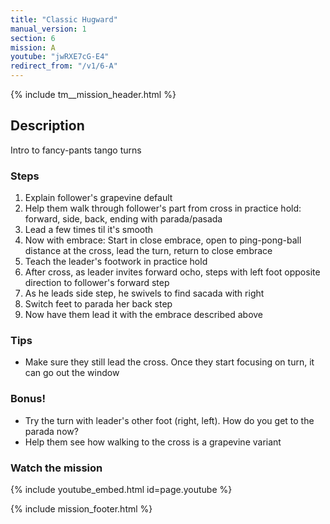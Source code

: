 ```yaml
---
title: "Classic Hugward"
manual_version: 1
section: 6
mission: A
youtube: "jwRXE7cG-E4"
redirect_from: "/v1/6-A"
---
```


{% include tm__mission_header.html %}

## Description

Intro to fancy-pants tango turns

### Steps

1. Explain follower's grapevine default
2. Help them walk through follower's part from cross in practice hold: forward, side, back, ending with parada/pasada
3. Lead a few times til it's smooth
4. Now with embrace: Start in close embrace, open to ping-pong-ball distance at the cross, lead the turn, return to close embrace
5. Teach the leader's footwork in practice hold
6. After cross, as leader invites forward ocho, steps with left foot opposite direction to follower's forward step
7. As he leads side step, he swivels to find sacada with right
8. Switch feet to parada her back step 
9. Now have them lead it with the embrace described above

### Tips

* Make sure they still lead the cross. Once they start focusing on turn, it can go out the window

### Bonus!

* Try the turn with leader's other foot (right, left). How do you get to the parada now?   
* Help them see how walking to the cross is a grapevine variant

### Watch the mission

{% include youtube_embed.html id=page.youtube %}

{% include mission_footer.html %}

